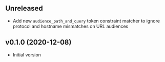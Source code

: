 ## Unreleased

* Add new `audience_path_and_query` token constraint matcher to ignore protocol and hostname mismatches on URL audiences

## v0.1.0 (2020-12-08)

* Initial version
